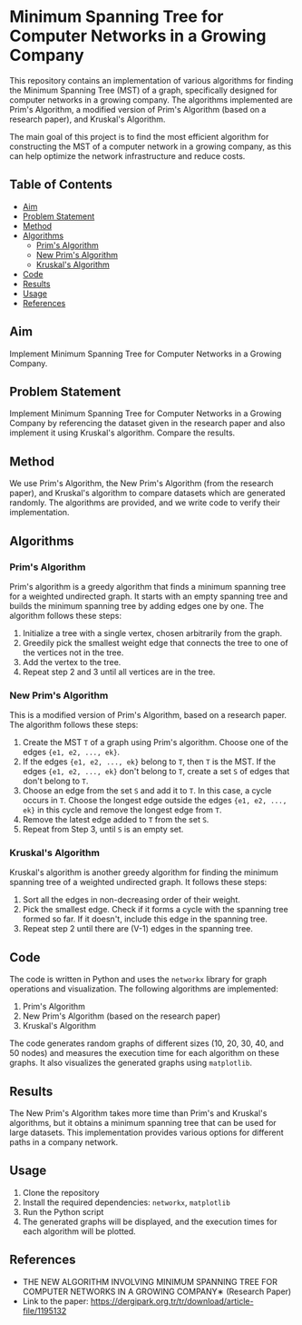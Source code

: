 

<h1>Minimum Spanning Tree for Computer Networks in a Growing Company</h1>

<p>This repository contains an implementation of various algorithms for finding the Minimum Spanning Tree (MST) of a graph, specifically designed for computer networks in a growing company. The algorithms implemented are Prim's Algorithm, a modified version of Prim's Algorithm (based on a research paper), and Kruskal's Algorithm.</p>

<p>The main goal of this project is to find the most efficient algorithm for constructing the MST of a computer network in a growing company, as this can help optimize the network infrastructure and reduce costs.</p>

<h2>Table of Contents</h2>

<ul>
  <li><a href="#aim">Aim</a></li>
  <li><a href="#problem-statement">Problem Statement</a></li>
  <li><a href="#method">Method</a></li>
  <li><a href="#algorithms">Algorithms</a>
    <ul>
      <li><a href="#prims-algorithm">Prim's Algorithm</a></li>
      <li><a href="#new-prims-algorithm">New Prim's Algorithm</a></li>
      <li><a href="#kruskals-algorithm">Kruskal's Algorithm</a></li>
    </ul>
  </li>
  <li><a href="#code">Code</a></li>
  <li><a href="#results">Results</a></li>
  <li><a href="#usage">Usage</a></li>
  <li><a href="#references">References</a></li>
</ul>

<h2 id="aim">Aim</h2>
<p>Implement Minimum Spanning Tree for Computer Networks in a Growing Company.</p>

<h2 id="problem-statement">Problem Statement</h2>
<p>Implement Minimum Spanning Tree for Computer Networks in a Growing Company by referencing the dataset given in the research paper and also implement it using Kruskal's algorithm. Compare the results.</p>

<h2 id="method">Method</h2>
<p>We use Prim's Algorithm, the New Prim's Algorithm (from the research paper), and Kruskal's algorithm to compare datasets which are generated randomly. The algorithms are provided, and we write code to verify their implementation.</p>

<h2 id="algorithms">Algorithms</h2>

<h3 id="prims-algorithm">Prim's Algorithm</h3>
<p>Prim's algorithm is a greedy algorithm that finds a minimum spanning tree for a weighted undirected graph. It starts with an empty spanning tree and builds the minimum spanning tree by adding edges one by one. The algorithm follows these steps:</p>
<ol>
  <li>Initialize a tree with a single vertex, chosen arbitrarily from the graph.</li>
  <li>Greedily pick the smallest weight edge that connects the tree to one of the vertices not in the tree.</li>
  <li>Add the vertex to the tree.</li>
  <li>Repeat step 2 and 3 until all vertices are in the tree.</li>
</ol>

<h3 id="new-prims-algorithm">New Prim's Algorithm</h3>
<p>This is a modified version of Prim's Algorithm, based on a research paper. The algorithm follows these steps:</p>
<ol>
  <li>Create the MST <code>T</code> of a graph using Prim's algorithm. Choose one of the edges <code>{e1, e2, ..., ek}</code>.</li>
  <li>If the edges <code>{e1, e2, ..., ek}</code> belong to <code>T</code>, then <code>T</code> is the MST. If the edges <code>{e1, e2, ..., ek}</code> don't belong to <code>T</code>, create a set <code>S</code> of edges that don't belong to <code>T</code>.</li>
  <li>Choose an edge from the set <code>S</code> and add it to <code>T</code>. In this case, a cycle occurs in <code>T</code>. Choose the longest edge outside the edges <code>{e1, e2, ..., ek}</code> in this cycle and remove the longest edge from <code>T</code>.</li>
  <li>Remove the latest edge added to <code>T</code> from the set <code>S</code>.</li>
  <li>Repeat from Step 3, until <code>S</code> is an empty set.</li>
</ol>

<h3 id="kruskals-algorithm">Kruskal's Algorithm</h3>
<p>Kruskal's algorithm is another greedy algorithm for finding the minimum spanning tree of a weighted undirected graph. It follows these steps:</p>
<ol>
  <li>Sort all the edges in non-decreasing order of their weight.</li>
  <li>Pick the smallest edge. Check if it forms a cycle with the spanning tree formed so far. If it doesn't, include this edge in the spanning tree.</li>
  <li>Repeat step 2 until there are (V-1) edges in the spanning tree.</li>
</ol>

<h2 id="code">Code</h2>
<p>The code is written in Python and uses the <code>networkx</code> library for graph operations and visualization. The following algorithms are implemented:</p>
<ol>
  <li>Prim's Algorithm</li>
  <li>New Prim's Algorithm (based on the research paper)</li>
  <li>Kruskal's Algorithm</li>
</ol>
<p>The code generates random graphs of different sizes (10, 20, 30, 40, and 50 nodes) and measures the execution time for each algorithm on these graphs. It also visualizes the generated graphs using <code>matplotlib</code>.</p>

<h2 id="results">Results</h2>
<p>The New Prim's Algorithm takes more time than Prim's and Kruskal's algorithms, but it obtains a minimum spanning tree that can be used for large datasets. This implementation provides various options for different paths in a company network.</p>

<h2 id="usage">Usage</h2>
<ol>
  <li>Clone the repository</li>
  <li>Install the required dependencies: <code>networkx</code>, <code>matplotlib</code></li>
  <li>Run the Python script</li>
  <li>The generated graphs will be displayed, and the execution times for each algorithm will be plotted.</li>
</ol>

<h2 id="references">References</h2>
<ul>
  <li>THE NEW ALGORITHM INVOLVING MINIMUM SPANNING TREE FOR COMPUTER NETWORKS IN A GROWING COMPANY∗ (Research Paper)</li>
  <li>Link to the paper: <a href="https://dergipark.org.tr/tr/download/article-file/1195132">https://dergipark.org.tr/tr/download/article-file/1195132</a></li>
</ul>
